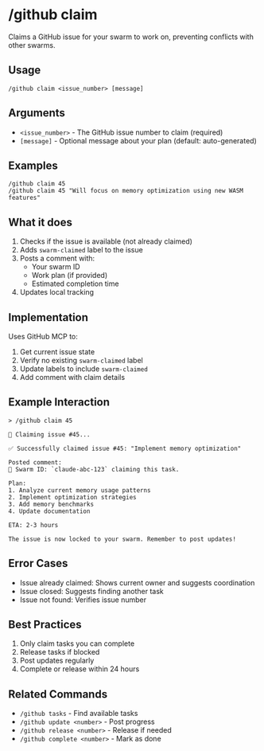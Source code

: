 # /github claim

Claims a GitHub issue for your swarm to work on, preventing conflicts with other swarms.

## Usage

```
/github claim <issue_number> [message]
```

## Arguments

- `<issue_number>` - The GitHub issue number to claim (required)
- `[message]` - Optional message about your plan (default: auto-generated)

## Examples

```
/github claim 45
/github claim 45 "Will focus on memory optimization using new WASM features"
```

## What it does

1. Checks if the issue is available (not already claimed)
2. Adds `swarm-claimed` label to the issue
3. Posts a comment with:
   - Your swarm ID
   - Work plan (if provided)
   - Estimated completion time
4. Updates local tracking

## Implementation

Uses GitHub MCP to:
1. Get current issue state
2. Verify no existing `swarm-claimed` label
3. Update labels to include `swarm-claimed`
4. Add comment with claim details

## Example Interaction

```
> /github claim 45

🎯 Claiming issue #45...

✅ Successfully claimed issue #45: "Implement memory optimization"

Posted comment:
🐝 Swarm ID: `claude-abc-123` claiming this task.

Plan:
1. Analyze current memory usage patterns
2. Implement optimization strategies
3. Add memory benchmarks
4. Update documentation

ETA: 2-3 hours

The issue is now locked to your swarm. Remember to post updates!
```

## Error Cases

- Issue already claimed: Shows current owner and suggests coordination
- Issue closed: Suggests finding another task
- Issue not found: Verifies issue number

## Best Practices

1. Only claim tasks you can complete
2. Release tasks if blocked
3. Post updates regularly
4. Complete or release within 24 hours

## Related Commands

- `/github tasks` - Find available tasks
- `/github update <number>` - Post progress
- `/github release <number>` - Release if needed
- `/github complete <number>` - Mark as done